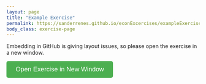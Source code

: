```yaml
---
layout: page
title: "Example Exercise"
permalink: https://sanderrenes.github.io/econExcercises/exampleExercise
body_class: exercise-page
---
```

Embedding in GitHub is giving layout issues, so please open the exercise in a new window. 

<button id="open-exercise" style="padding: 12px 24px; font-size: 1.2em; background-color: #4CAF50; color: white; border: none; border-radius: 5px; cursor: pointer;">
  Open Exercise in New Window
</button>

<script>
document.getElementById("open-exercise").onclick = function() {
  // Open a new window with reasonable defaults
  const win = window.open("", "_blank", "noopener,noreferrer,width=1200,height=800");
  // Write HTML that makes the iframe fill the window
  win.document.write(`
    <html>
      <head>
        <title>Grasple Exercise</title>
        <style>
          html, body {
            height: 100%;
            margin: 0;
            padding: 0;
            overflow: hidden;
            background: #f4f4f4;
          }
          iframe {
            width: 100vw;
            height: 100vh;
            border: none;
            display: block;
            background: #fff;
          }
        </style>
      </head>
      <body>
        <iframe height="560" src="https://embed.grasple.com/exercises/fb6f746a-60e0-40a2-8aee-ab1d82ae2c25?id=95769" title="Grasple Exercise 95769" width="100%" allow="clipboard-read; clipboard-write"></iframe>
      </body>
    </html>
  `);
};
</script>
